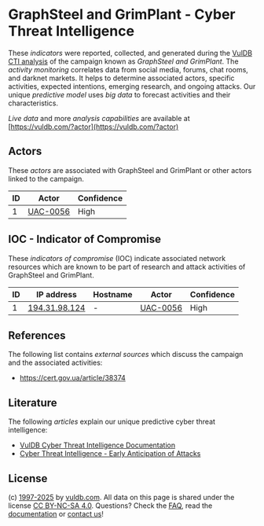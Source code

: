 # GraphSteel and GrimPlant - Cyber Threat Intelligence

These _indicators_ were reported, collected, and generated during the [VulDB CTI analysis](https://vuldb.com/?kb.cti) of the campaign known as _GraphSteel and GrimPlant_. The _activity monitoring_ correlates data from social media, forums, chat rooms, and darknet markets. It helps to determine associated actors, specific activities, expected intentions, emerging research, and ongoing attacks. Our unique _predictive model_ uses _big data_ to forecast activities and their characteristics.

_Live data_ and more _analysis capabilities_ are available at [https://vuldb.com/?actor](https://vuldb.com/?actor)

## Actors

These _actors_ are associated with GraphSteel and GrimPlant or other actors linked to the campaign.

ID | Actor | Confidence
-- | ----- | ----------
1 | [UAC-0056](https://vuldb.com/?actor.uac-0056) | High

## IOC - Indicator of Compromise

These _indicators of compromise_ (IOC) indicate associated network resources which are known to be part of research and attack activities of GraphSteel and GrimPlant.

ID | IP address | Hostname | Actor | Confidence
-- | ---------- | -------- | ----- | ----------
1 | [194.31.98.124](https://vuldb.com/?ip.194.31.98.124) | - | [UAC-0056](https://vuldb.com/?actor.uac-0056) | High

## References

The following list contains _external sources_ which discuss the campaign and the associated activities:

* https://cert.gov.ua/article/38374

## Literature

The following _articles_ explain our unique predictive cyber threat intelligence:

* [VulDB Cyber Threat Intelligence Documentation](https://vuldb.com/?kb.cti)
* [Cyber Threat Intelligence - Early Anticipation of Attacks](https://www.scip.ch/en/?labs.20201022)

## License

(c) [1997-2025](https://vuldb.com/?kb.changelog) by [vuldb.com](https://vuldb.com/?kb.about). All data on this page is shared under the license [CC BY-NC-SA 4.0](https://creativecommons.org/licenses/by-nc-sa/4.0/). Questions? Check the [FAQ](https://vuldb.com/?kb.faq), read the [documentation](https://vuldb.com/?kb) or [contact us](https://vuldb.com/?contact)!

